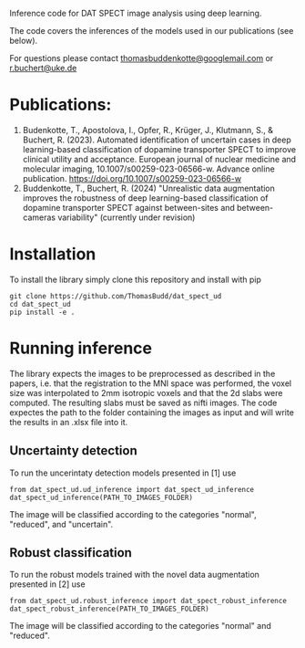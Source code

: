 Inference code for DAT SPECT image analysis using deep learning.

The code covers the inferences of the models used in our publications (see below).

For questions please contact thomasbuddenkotte@googlemail.com or r.buchert@uke.de

# Publications:

1. Budenkotte, T., Apostolova, I., Opfer, R., Krüger, J., Klutmann, S., & Buchert, R. (2023). Automated identification of uncertain cases in deep learning-based classification of dopamine transporter SPECT to improve clinical utility and acceptance. European journal of nuclear medicine and molecular imaging, 10.1007/s00259-023-06566-w. Advance online publication. https://doi.org/10.1007/s00259-023-06566-w
1. Buddenkotte, T., Buchert, R. (2024) "Unrealistic data augmentation improves the robustness of deep learning-based classification of dopamine transporter SPECT against between-sites and between-cameras variability" (currently under revision)

# Installation

To install the library simply clone this repository and install with pip

```
git clone https://github.com/ThomasBudd/dat_spect_ud
cd dat_spect_ud
pip install -e .
```

# Running inference

The library expects the images to be preprocessed as described in the papers, i.e. that the registration to the MNI space was performed, the voxel size was interpolated to 2mm isotropic voxels and that the 2d slabs were computed. The resulting slabs must be saved as nifti images. The code expectes the path to the folder containing the images as input and will write the results in an .xlsx file into it.

## Uncertainty detection
To run the uncerintaty detection models presented in [1] use
```
from dat_spect_ud.ud_inference import dat_spect_ud_inference
dat_spect_ud_inference(PATH_TO_IMAGES_FOLDER)
```
The image will be classified according to the categories "normal", "reduced", and "uncertain".

## Robust classification

To run the robust models trained with the novel data augmentation presented in [2] use
```
from dat_spect_ud.robust_inference import dat_spect_robust_inference
dat_spect_robust_inference(PATH_TO_IMAGES_FOLDER)
```
The image will be classified according to the categories "normal" and "reduced".
